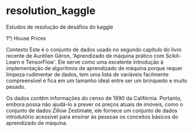 # resolution_kaggle
Estudos de resolução de desáfios do kaggle

1°)  House Prices 

Contexto
Este é o conjunto de dados usado no segundo capítulo do livro recente de Aurélien Géron,
'Aprendizado de máquina prático com Scikit-Learn e TensorFlow'. 
Ele serve como uma excelente introdução à implementação de algoritmos de aprendizado de 
máquina porque requer limpeza rudimentar de dados, tem uma lista de variáveis facilmente 
compreensível e fica em um tamanho ideal entre ser um brinquedo e muito pesado.

Os dados contêm informações do censo de 1990 da Califórnia. Portanto, embora possa não 
ajudá-lo a prever os preços atuais de imóveis, como o conjunto de dados Zillow Zestimate, ele fornece um conjunto de dados introdutório acessível para ensinar às pessoas os conceitos básicos do aprendizado de máquina.